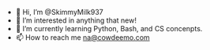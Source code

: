 - 👋 Hi, I’m @SkimmyMilk937
- 👀 I’m interested in anything that new!
- 🌱 I’m currently learning Python, Bash, and CS concenpts.
- 📫 How to reach me na@cowdeemo.com

<!---
SkimmyMilk937/SkimmyMilk937 is a ✨ special ✨ repository because its `README.md` (this file) appears on your GitHub profile.
You can click the Preview link to take a look at your changes.
--->
